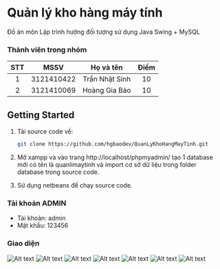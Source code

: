 <!-- author: hgbaodev -->
# Quản lý kho hàng máy tính
Đồ án môn Lập trình hướng đối tượng sử dụng Java Swing + MySQL
### Thành viên trong nhóm

| STT |    MSSV    | Họ và tên         | Điểm  |
| :-: | :--------: | :---------------: | :---: | 
|  1  | 3121410422 | Trần Nhật Sinh    | 10    | 
|  2  | 3121410069 | Hoàng Gia Bảo     | 10    |
## Getting Started

1. Tải source code về:

   ```bash
   git clone https://github.com/hgbaodev/QuanLyKhoHangMayTinh.git
   ```
2. Mở xampp và vào trang http://localhost/phpmyadmin/ tạo 1 database mới có tên là quanlimaytinh và import cơ sở dữ liệu trong folder database trong source code.

3. Sử dụng netbeans để chạy source code.

### Tài khoản ADMIN
- Tài khoản: admin
- Mật khẩu: 123456

### Giao diện 
![Alt text](./img/login.png)
![Alt text](./img/sanpham.png)
![Alt text](./img/nhacungcap.png)
![Alt text](./img/nhaphang.png)
![Alt text](./img/thongke.png)
![Alt text](./img/chitietphieu.png)
![Alt text](./img/themsanpham.png)
